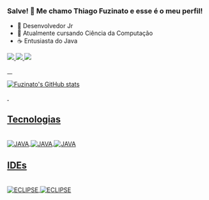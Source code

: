 ### Salve! 👋 Me chamo Thiago Fuzinato e esse é o meu perfil!

- 🔭 Desenvolvedor Jr
- 🌱 Atualmente cursando Ciência da Computação
- ☕️ Entusiasta do Java

<div>
  <a href="https://www.instagram.com/th.fuzi/">
  <img src="https://img.shields.io/badge/Instagram-E4405F?style=for-the-badge&logo=instagram&logoColor=white">
  <a href="https://www.linkedin.com/in/thiago-coelho-fuzinato-24a903207/">
  <img src="https://img.shields.io/badge/LinkedIn-0077B5?style=for-the-badge&logo=linkedin&logoColor=white">
  <a href="https://twitter.com/th_fuzii">
  <img src="https://img.shields.io/badge/Twitter-1DA1F2?style=for-the-badge&logo=twitter&logoColor=white">
</div>

&nbsp;
&nbsp;

![Fuzinato's GitHub stats](https://github-readme-stats.vercel.app/api?username=ThiagoFuzi&show_icons=true&theme=radical)

&nbsp;

## Tecnologias
<div style="display: inline_block"><br/>
  <img align="center" alt="JAVA" src="https://img.shields.io/badge/Java-ED8B00?style=for-the-badge&logo=openjdk&logoColor=white" />
  <img align="center" alt="JAVA" src="https://img.shields.io/badge/HTML-239120?style=for-the-badge&logo=html5&logoColor=white" />
  <img align="center" alt="JAVA" src="https://img.shields.io/badge/CSS-239120?&style=for-the-badge&logo=css3&logoColor=white" />
</div>

## IDEs
<div style="display: inline_block"><br/>
  <img align="center" alt="ECLIPSE" src="https://img.shields.io/badge/Eclipse-2C2255?style=for-the-badge&logo=eclipse&logoColor=white" />
  <img align="center" alt="ECLIPSE" src="https://img.shields.io/badge/Visual_Studio-5C2D91?style=for-the-badge&logo=visual%20studio&logoColor=white" />
</div>

